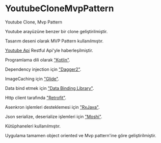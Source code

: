 # YoutubeCloneMvpPattern
Youtube Clone, Mvp Pattern

Youtube arayüzüne benzer bir clone geliştirilmiştir.

Tasarım deseni olarak MVP Pattern kullanılmıştır.

[Youtube Api](https://developers.google.com/youtube/) Restful Api'yle haberleşilmiştir.

Programlama dili olarak ["Kotlin"](https://kotlinlang.org/).

Dependency injection için ["Dagger2"](https://github.com/google/dagger).

ImageCaching için ["Glide"](https://github.com/bumptech/glide).

Data bind etmek için ["Data Binding Library"](https://developer.android.com/topic/libraries/data-binding/index.html).

Http client tarafında ["Retrofit"](https://github.com/square/retrofit).

Asenkron işlemleri desteklemesi için ["RxJava"](https://github.com/ReactiveX/RxJava).

Json serialize, deserialize işlemleri için ["Moshi"](https://github.com/square/moshi).

Kütüphaneleri kullanılmıştır.

Uygulama tamamen object oriented ve Mvp pattern'ine göre geliştirilmiştir.
